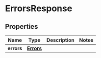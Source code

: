 # ErrorsResponse

## Properties
Name | Type | Description | Notes
------------ | ------------- | ------------- | -------------
**errors** | [**Errors**](git/workplace-search-kotlin/docs/Errors.md) |  | 
